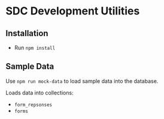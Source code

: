 # SDC Development Utilities

## Installation

- Run `npm install`

## Sample Data

Use `npm run mock-data` to load sample data into the database.

Loads data into collections:

- `form_repsonses`
- `forms`
